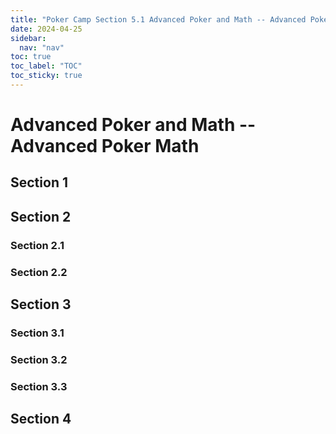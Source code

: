 ```yaml
---
title: "Poker Camp Section 5.1 Advanced Poker and Math -- Advanced Poker Math"
date: 2024-04-25
sidebar:
  nav: "nav"
toc: true
toc_label: "TOC"
toc_sticky: true
---
```


# Advanced Poker and Math -- Advanced Poker Math

## Section 1

## Section 2
### Section 2.1
### Section 2.2


## Section 3
### Section 3.1
### Section 3.2
### Section 3.3

## Section 4
